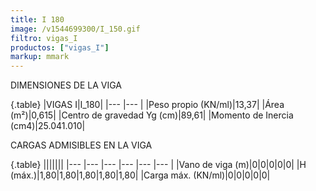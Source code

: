 ```yaml
---
title: I 180
image: /v1544699300/I_150.gif
filtro: vigas_I
productos: ["vigas_I"]
markup: mmark
---
```


DIMENSIONES DE LA VIGA

{.table}
|VIGAS I|I_180|
|--- |--- |
|Peso propio (KN/ml)|13,37|
|Área (m²)|0,615|
|Centro de gravedad Yg (cm)|89,61|
|Momento de Inercia (cm4)|25.041.010|


CARGAS ADMISIBLES EN LA VIGA

{.table}
|||||||
|--- |--- |--- |--- |--- |--- |
|Vano de viga (m)|0|0|0|0|0|
|H (máx.)|1,80|1,80|1,80|1,80|1,80|
|Carga máx. (KN/ml)|0|0|0|0|0|
